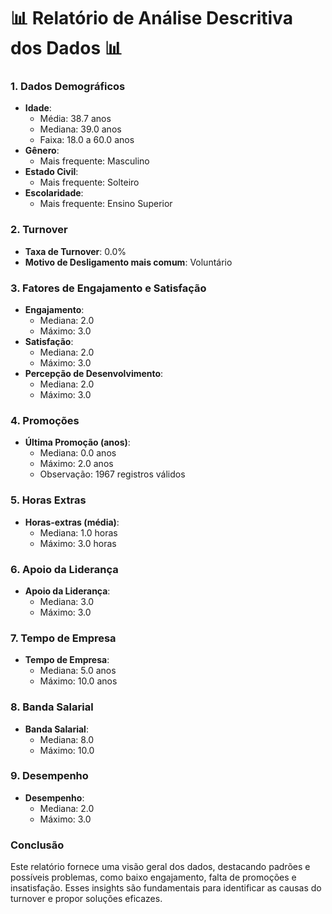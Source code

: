# 📊 **Relatório de Análise Descritiva dos Dados** 📊

### 1. Dados Demográficos
- **Idade**:
  - Média: 38.7 anos
  - Mediana: 39.0 anos
  - Faixa: 18.0 a 60.0 anos
- **Gênero**:
  - Mais frequente: Masculino
- **Estado Civil**:
  - Mais frequente: Solteiro
- **Escolaridade**:
  - Mais frequente: Ensino Superior

### 2. Turnover
- **Taxa de Turnover**: 0.0%
- **Motivo de Desligamento mais comum**: Voluntário

### 3. Fatores de Engajamento e Satisfação
- **Engajamento**:
  - Mediana: 2.0
  - Máximo: 3.0
- **Satisfação**:
  - Mediana: 2.0
  - Máximo: 3.0
- **Percepção de Desenvolvimento**:
  - Mediana: 2.0
  - Máximo: 3.0

### 4. Promoções
- **Última Promoção (anos)**:
  - Mediana: 0.0 anos
  - Máximo: 2.0 anos
  - Observação: 1967 registros válidos

### 5. Horas Extras
- **Horas-extras (média)**:
  - Mediana: 1.0 horas
  - Máximo: 3.0 horas

### 6. Apoio da Liderança
- **Apoio da Liderança**:
  - Mediana: 3.0
  - Máximo: 3.0

### 7. Tempo de Empresa
- **Tempo de Empresa**:
  - Mediana: 5.0 anos
  - Máximo: 10.0 anos

### 8. Banda Salarial
- **Banda Salarial**:
  - Mediana: 8.0
  - Máximo: 10.0

### 9. Desempenho
- **Desempenho**:
  - Mediana: 2.0
  - Máximo: 3.0

### Conclusão
Este relatório fornece uma visão geral dos dados, destacando padrões e possíveis problemas, como baixo engajamento, falta de promoções e insatisfação. Esses insights são fundamentais para identificar as causas do turnover e propor soluções eficazes.
